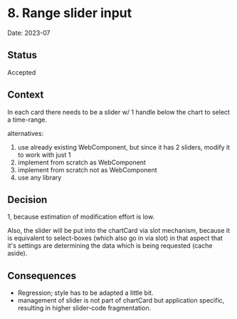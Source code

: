 # 8. Range slider input

Date: 2023-07

## Status

Accepted

## Context

In each card there needs to be a slider w/ 1 handle below the chart to select a time-range.

alternatives:

1. use already existing WebComponent, but since it has 2 sliders, modify it to work with just 1
2. implement from scratch as WebComponent
3. implement from scratch not as WebComponent
4. use any library

## Decision

1, because estimation of modification effort is low.

Also, the slider will be put into the chartCard via slot mechanism, because it is equivalent to select-boxes (which also go in via slot) in that aspect that it's settings are determining the data which is being requested (cache aside).

## Consequences

- Regression; style has to be adapted a little bit.
- management of slider is not part of chartCard but application specific, resulting in higher slider-code fragmentation.

